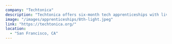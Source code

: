 ```yaml
---
company: "Techtonica"
description: "Techtonica offers six-month tech apprenticeships with living stipends and laptops to women and non-binary adults with low incomes, then place graduates with sponsor companies for at least three months of full-time work."
image: "/images/apprenticeships/8th-light.jpeg"
link: "https://techtonica.org/"
location:
  - "San Francisco, CA"
---
```

